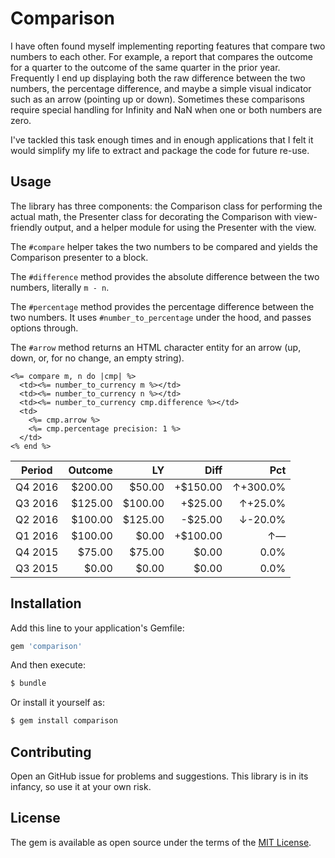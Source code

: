 # Comparison

I have often found myself implementing reporting features that compare two
numbers to each other. For example, a report that compares the outcome for a
quarter to the outcome of the same quarter in the prior year. Frequently I end
up displaying both the raw difference between the two numbers, the percentage
difference, and maybe a simple visual indicator such as an arrow (pointing up
or down). Sometimes these comparisons require special handling for Infinity and
NaN when one or both numbers are zero.

I've tackled this task enough times and in enough applications that I felt it
would simplify my life to extract and package the code for future re-use.

## Usage
The library has three components: the Comparison class for performing the
actual math, the Presenter class for decorating the Comparison with
view-friendly output, and a helper module for using the Presenter with the
view.

The `#compare` helper takes the two numbers to be compared and yields the
Comparison presenter to a block.

The `#difference` method provides the absolute difference between the two
numbers, literally `m - n`.

The `#percentage` method provides the percentage difference between the two
numbers. It uses `#number_to_percentage` under the hood, and passes options
through.

The `#arrow` method returns an HTML character entity for an arrow (up, down,
or, for no change, an empty string).

```erb
<%= compare m, n do |cmp| %>
  <td><%= number_to_currency m %></td>
  <td><%= number_to_currency n %></td>
  <td><%= number_to_currency cmp.difference %></td>
  <td>
    <%= cmp.arrow %>
    <%= cmp.percentage precision: 1 %>
  </td>
<% end %>
```

| Period  | Outcome | LY      | Diff     | Pct           |
| ------- | ------: | ------: | -------: | ------------: |
| Q4 2016 | $200.00 |  $50.00 | +$150.00 | &uarr;+300.0% |
| Q3 2016 | $125.00 | $100.00 |  +$25.00 |  &uarr;+25.0% |
| Q2 2016 | $100.00 | $125.00 |  -$25.00 |  &darr;-20.0% |
| Q1 2016 | $100.00 |   $0.00 | +$100.00 | &uarr;&mdash; |
| Q4 2015 | $75.00  |  $75.00 |    $0.00 |          0.0% |
| Q3 2015 | $0.00   |   $0.00 |    $0.00 |          0.0% |

## Installation
Add this line to your application's Gemfile:

```ruby
gem 'comparison'
```

And then execute:
```bash
$ bundle
```

Or install it yourself as:
```bash
$ gem install comparison
```

## Contributing
Open an GitHub issue for problems and suggestions. This library is in its
infancy, so use it at your own risk.

## License
The gem is available as open source under the terms of the [MIT License](http://opensource.org/licenses/MIT).
